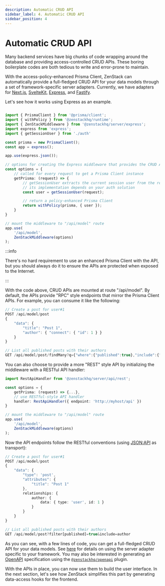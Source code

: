 ```yaml
---
description: Automatic CRUD API
sidebar_label: 4. Automatic CRUD API
sidebar_position: 4
---
```


# Automatic CRUD API

Many backend services have big chunks of code wrapping around the database and providing access-controlled CRUD APIs. These boring boilerplate codes are both tedious to write and error-prone to maintain.

With the access-policy-enhanced Prisma Client, ZenStack can automatically provide a full-fledged CRUD API for your data models through a set of framework-specific server adapters. Currently, we have adapters for [Next.js](https://nextjs.org), [SvelteKit](https://kit.svelte.dev/), [Express](https://expressjs.com/), and [Fastify](https://www.fastify.io/).

Let's see how it works using Express as an example.

```ts title='app.ts'

import { PrismaClient } from '@prisma/client';
import { withPolicy } from '@zenstackhq/runtime';
import { ZenStackMiddleware } from '@zenstackhq/server/express';
import express from 'express';
import { getSessionUser } from './auth'

const prisma = new PrismaClient();
const app = express();

app.use(express.json());

// options for creating the Express middleware that provides the CRUD API
const options = {
    // called for every request to get a Prisma Client instance
    getPrisma: (request) => {
        // getSessionUser extracts the current session user from the request,
        // its implementation depends on your auth solution
        const user = getSessionUser(request);

        // return a policy-enhanced Prisma Client
        return withPolicy(prisma, { user });
    }
}

// mount the middleware to "/api/model" route
app.use(
    '/api/model',
    ZenStackMiddleware(options)
);
```

:::info

There's no hard requirement to use an enhanced Prisma Client with the API, but you should always do it to ensure the APIs are protected when exposed to the Internet.

:::

With the code above, CRUD APIs are mounted at route "/api/model". By default, the APIs provide "RPC" style endpoints that mirror the Prisma Client APIs. For example, you can consume it like the following:

```ts
// Create a post for user#1
POST /api/model/post
{
    "data": {
        "title": "Post 1",
        "author": { "connect": { "id": 1 } }
    }
}

// List all published posts with their authors
GET /api/model/post/findMany?q={"where":{"published":true},"include":{"author":true}}
```

You can also choose to provide a more "REST" style API by initializing the middleware with a RESTful API handler:

```ts title='app.ts'
import RestApiHandler from '@zenstackhq/server/api/rest';

const options = {
    getPrisma: (request) => {...},
    // use RESTful-style API handler
    handler: RestApiHandler({ endpoint: 'http://myhost/api' })
}

// mount the middleware to "/api/model" route
app.use(
    '/api/model',
    ZenStackMiddleware(options)
);
```

Now the API endpoints follow the RESTful conventions (using [JSON:API](https://jsonapi.org/) as transport):

```ts
// Create a post for user#1
POST /api/model/post
{
    "data": {
        "type": 'post',
        "attributes": {
            "title": "Post 1"
        },
        relationships: {
            author: {
                data: { type: 'user', id: 1 }
            }
        }
    }
}

// List all published posts with their authors
GET /api/model/post?filter[published]=true&include=author
```
As you can see, with a few lines of code, you can get a full-fledged CRUD API for your data models. See [here](/docs/category/server-adapters) for details on using the server adapter specific to your framework. You may also be interested in generating an [OpenAPI](https://www.openapis.org/) specification using the [`@zenstackhq/openapi`](/docs/reference/plugins/openapi) plugin.

With the APIs in place, you can now use them to build the user interface. In the next section, let's see how ZenStack simplifies this part by generating data-access hooks for the frontend.

